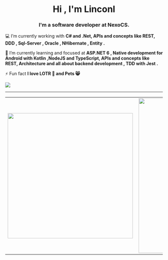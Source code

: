 <h1 align="center">Hi , I'm Linconl</h1>
<h3 align="center">I'm a software developer at NexoCS.</h3>

💻 I’m currently working with **C# and .Net, APIs and concepts like REST, DDD , Sql-Server , Oracle , NHibernate , Entity .**

🌱 I’m currently learning and focused at **ASP.NET 6 , Native development for Android with Kotlin  ,NodeJS and TypeScript, APIs and concepts like REST, Architecture and all about backend development , TDD with Jest .**

⚡ Fun fact **I love LOTR 🧙 and Pets 😸**


  <a href="https://www.linkedin.com/in/linconl-rufino-a790bb189" target="_blank"><img src="https://img.shields.io/badge/-LinkedIn-%230077B5?style=for-the-badge&logo=linkedin&logoColor=white" target="_blank"></a> 




---


<center>
  <table>
    <tr>
        <td><img width="400px" align="left" src="https://github-readme-stats.vercel.app/api/top-langs/?username=linconlrufino&hide=html,css,hack,ejs&layout=compact&show_icons=true&theme=ocean_dark" /></td>
        <td><img width="495px" align="left" src="https://github-readme-stats.vercel.app/api?username=linconlrufino&hide=contribs&show_icons=true&theme=ocean_dark" /></td>
    </tr>   
  </table>
</center>  
